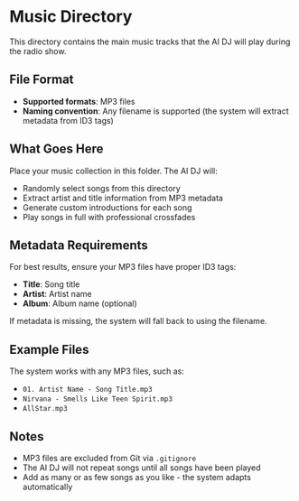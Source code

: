# Music Directory

This directory contains the main music tracks that the AI DJ will play during the radio show.

## File Format
- **Supported formats**: MP3 files
- **Naming convention**: Any filename is supported (the system will extract metadata from ID3 tags)

## What Goes Here
Place your music collection in this folder. The AI DJ will:
- Randomly select songs from this directory
- Extract artist and title information from MP3 metadata
- Generate custom introductions for each song
- Play songs in full with professional crossfades

## Metadata Requirements
For best results, ensure your MP3 files have proper ID3 tags:
- **Title**: Song title
- **Artist**: Artist name
- **Album**: Album name (optional)

If metadata is missing, the system will fall back to using the filename.

## Example Files
The system works with any MP3 files, such as:
- `01. Artist Name - Song Title.mp3`
- `Nirvana - Smells Like Teen Spirit.mp3`
- `AllStar.mp3`

## Notes
- MP3 files are excluded from Git via `.gitignore`
- The AI DJ will not repeat songs until all songs have been played
- Add as many or as few songs as you like - the system adapts automatically
